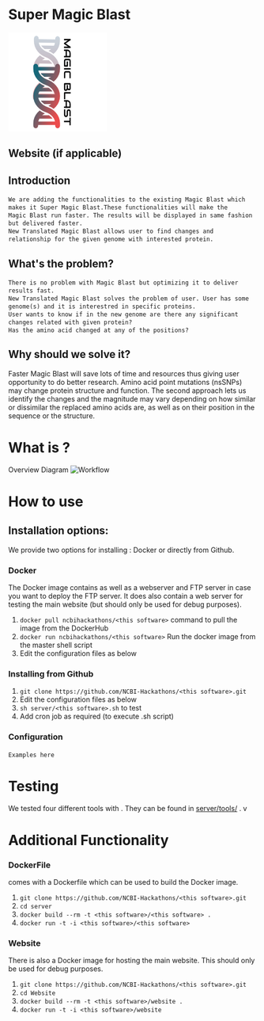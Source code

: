 # Super Magic Blast
![Workflow](/bc073254-b7d4-4648-912f-a346c63b585f.png?raw=true "logo.png")
## Website (if applicable)

## Introduction
    We are adding the functionalities to the existing Magic Blast which makes it Super Magic Blast.These functionalities will make the       Magic Blast run faster. The results will be displayed in same fashion but delivered faster. 
    New Translated Magic Blast allows user to find changes and relationship for the given genome with interested protein.  

## What's the problem?
    There is no problem with Magic Blast but optimizing it to deliver results fast. 
    New Translated Magic Blast solves the problem of user. User has some genome(s) and it is interestred in specific proteins. 
    User wants to know if in the new genome are there any significant changes related with given protein? 
    Has the amino acid changed at any of the positions?  

## Why should we solve it?
   Faster Magic Blast will save lots of time and resources thus giving user opportunity to do better research. 
   Amino acid point mutations (nsSNPs) may change protein structure and function. The second approach lets us identify the changes and      the magnitude may vary depending on how similar or dissimilar the replaced amino acids are, as well as on their position in the          sequence or the structure.  
   
# What is <this software>?

Overview Diagram
![Workflow](/MagicBlastWorkflow.vsdx?raw=true "MagicBlastWorkflow.vsdx")
# How to use <this software>

## Installation options:

We provide two options for installing <this software>: Docker or directly from Github.

### Docker

The Docker image contains <this software> as well as a webserver and FTP server in case you want to deploy the FTP server. It does also contain a web server for testing the <this software> main website (but should only be used for debug purposes).

1. `docker pull ncbihackathons/<this software>` command to pull the image from the DockerHub
2. `docker run ncbihackathons/<this software>` Run the docker image from the master shell script
3. Edit the configuration files as below

### Installing <this software> from Github

1. `git clone https://github.com/NCBI-Hackathons/<this software>.git`
2. Edit the configuration files as below
3. `sh server/<this software>.sh` to test
4. Add cron job as required (to execute <this software>.sh script)

### Configuration

```Examples here```

# Testing

We tested four different tools with <this software>. They can be found in [server/tools/](server/tools/) . v

# Additional Functionality

### DockerFile

<this software> comes with a Dockerfile which can be used to build the Docker image.

  1. `git clone https://github.com/NCBI-Hackathons/<this software>.git`
  2. `cd server`
  3. `docker build --rm -t <this software>/<this software> .`
  4. `docker run -t -i <this software>/<this software>`
  
### Website

There is also a Docker image for hosting the main website. This should only be used for debug purposes.

  1. `git clone https://github.com/NCBI-Hackathons/<this software>.git`
  2. `cd Website`
  3. `docker build --rm -t <this software>/website .`
  4. `docker run -t -i <this software>/website`
  
